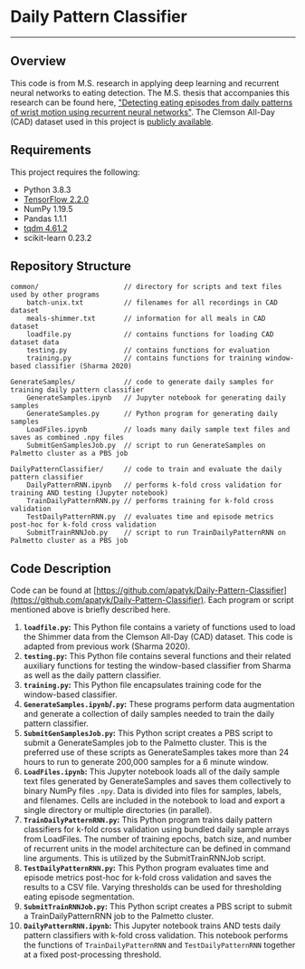 # Daily Pattern Classifier
---

## Overview

This code is from M.S. research in applying deep learning and recurrent neural networks to eating detection. The M.S. thesis that accompanies this research can be found here, ["Detecting eating episodes from daily patterns of wrist motion using recurrent neural networks"](http://cecas.clemson.edu/~ahoover/theses/patyk-thesis.pdf). The Clemson All-Day (CAD) dataset used in this project is [publicly available](http://cecas.clemson.edu/~ahoover/allday/).

## Requirements

This project requires the following:
- Python 3.8.3
- [TensorFlow 2.2.0](https://www.tensorflow.org/versions/r2.2/api_docs/python/tf)
- NumPy 1.19.5
- Pandas 1.1.1
- [tqdm 4.61.2](https://tqdm.github.io)
- scikit-learn 0.23.2

## Repository Structure

    common/                     // directory for scripts and text files used by other programs
        batch-unix.txt          // filenames for all recordings in CAD dataset
        meals-shimmer.txt       // information for all meals in CAD dataset
        loadfile.py             // contains functions for loading CAD dataset data
        testing.py              // contains functions for evaluation
        training.py             // contains functions for training window-based classifier (Sharma 2020)

    GenerateSamples/            // code to generate daily samples for training daily pattern classifier
        GenerateSamples.ipynb   // Jupyter notebook for generating daily samples
        GenerateSamples.py      // Python program for generating daily samples
        LoadFiles.ipynb         // loads many daily sample text files and saves as combined .npy files
        SubmitGenSamplesJob.py  // script to run GenerateSamples on Palmetto cluster as a PBS job

    DailyPatternClassifier/     // code to train and evaluate the daily pattern classifier
        DailyPatternRNN.ipynb   // performs k-fold cross validation for training AND testing (Jupyter notebook)
        TrainDailyPatternRNN.py // performs training for k-fold cross validation
        TestDailyPatternRNN.py  // evaluates time and episode metrics post-hoc for k-fold cross validation
        SubmitTrainRNNJob.py    // script to run TrainDailyPatternRNN on Palmetto cluster as a PBS job
        
## Code Description

Code can be found at [https://github.com/apatyk/Daily-Pattern-Classifier](https://github.com/apatyk/Daily-Pattern-Classifier). Each program or script mentioned above is briefly described here.

1. **`loadfile.py`:** This Python file contains a variety of functions used to load the Shimmer data from the Clemson All-Day (CAD) dataset. This code is adapted from previous work (Sharma 2020).
2. **`testing.py`:** This Python file contains several functions and their related auxiliary functions for testing the window-based classifier from Sharma as well as the daily pattern classifier.
3. **`training.py`:** This Python file encapsulates training code for the window-based classifier.
4. **`GenerateSamples.ipynb`/`.py`:** These programs perform data augmentation and generate a collection of daily samples needed to train the daily pattern classifier.
5. **`SubmitGenSamplesJob.py`:** This Python script creates a PBS script to submit a GenerateSamples job to the Palmetto cluster. This is the preferred use of these scripts as GenerateSamples takes more than 24 hours to run to generate 200,000 samples for a 6 minute window.
6. **`LoadFiles.ipynb`:** This Jupyter notebook loads all of the daily sample text files generated by GenerateSamples and saves them collectively to binary NumPy files `.npy`. Data is divided into files for samples, labels, and filenames. Cells are included in the notebook to load and export a single directory or multiple directories (in parallel). 
7. **`TrainDailyPatternRNN.py`:** This Python program trains daily pattern classifiers for k-fold cross validation using bundled daily sample arrays from LoadFiles. The number of training epochs, batch size, and number of recurrent units in the model architecture can be defined in command line arguments. This is utilized by the SubmitTrainRNNJob script.
8. **`TestDailyPatternRNN.py`:** This Python program evaluates time and episode metrics post-hoc for k-fold cross validation and saves the results to a CSV file. Varying thresholds can be used for thresholding eating episode segmentation.
9. **`SubmitTrainRNNJob.py`:** This Python script creates a PBS script to submit a TrainDailyPatternRNN job to the Palmetto cluster.
10. **`DailyPatternRNN.ipynb`:** This Jupyter notebook trains AND tests daily pattern classifiers with k-fold cross validation. This notebook performs the functions of `TrainDailyPatternRNN` and `TestDailyPatternRNN` together at a fixed post-processing threshold.
